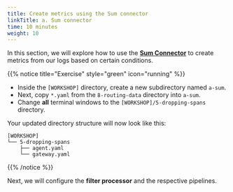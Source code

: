 ```yaml
---
title: Create metrics using the Sum connector
linkTitle: a. Sum connector
time: 10 minutes
weight: 10
---
```


In this section, we will explore how to use the [**Sum Connector**](https://docs.splunk.com/observability/en/gdi/opentelemetry/components/sum-connector.html) to create metrics from our logs based on certain conditions.

<!--
Specifically, we will drop traces based on the span name, which is commonly used to filter out unwanted spans such as health checks or internal communication traces. In this case, we will be filtering out spans whose name is `"/_healthz"`, typically associated with health check requests and usually are quite "**noisy**".
!-->

{{% notice title="Exercise" style="green" icon="running" %}}

- Inside the `[WORKSHOP]` directory, create a new subdirectory named `a-sum`.
- Next, copy `*.yaml` from the `8-routing-data` directory into `a-sum`.
- Change **all** terminal windows to the `[WORKSHOP]/5-dropping-spans` directory.

Your updated directory structure will now look like this:

```text { title="Updated Directory Structure" }
[WORKSHOP]
└── 5-dropping-spans
    ├── agent.yaml
    └── gateway.yaml
```

{{% /notice %}}

Next, we will configure the **filter processor** and the respective pipelines.
